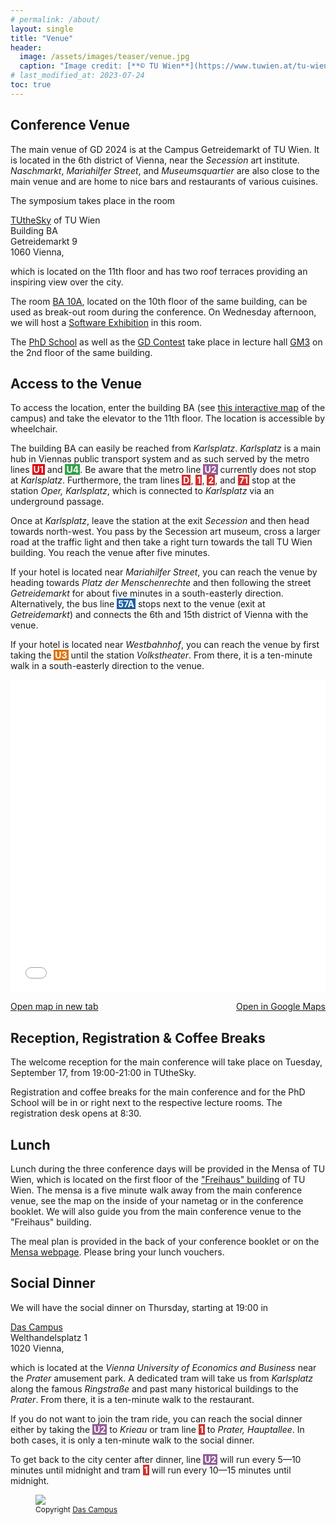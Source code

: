 ```yaml
---
# permalink: /about/
layout: single
title: "Venue"
header:
  image: /assets/images/teaser/venue.jpg
  caption: "Image credit: [**© TU Wien**](https://www.tuwien.at/tu-wien/organisation/zentrale-bereiche/gebaeude-und-technik/veranstaltungsservice-und-lehrraumsupport/raumdatenbank/repraesentationsraeume/tuthesky)"
# last_modified_at: 2023-07-24
toc: true
---
```


## Conference Venue

The main venue of GD 2024 is at the Campus Getreidemarkt of TU Wien.
It is located in the 6th district of Vienna, near the <em>Secession</em> art institute.
<em>Naschmarkt</em>, <em>Mariahilfer Street</em>, and <em>Museumsquartier</em> are also close to the main venue and are home to nice bars and restaurants of various cuisines.

The symposium takes place in the room

<a href="https://tuw-maps.tuwien.ac.at/?q=BA11B09" target="_blank">TUtheSky</a> of TU Wien<br>
Building BA<br>
Getreidemarkt 9<br>
1060 Vienna,

which is located on the 11th floor and has two roof terraces providing an inspiring view over the city.

The room <a href="https://tuw-maps.tuwien.ac.at/?q=BA10G02" target="_blank">BA 10A</a>, located on the 10th floor of the same building, can be used as break-out room during the conference.
On Wednesday afternoon, we will host a <a href="../software_session">Software Exhibition</a> in this room.

The <a href="../school">PhD School</a> as well as the <a href="https://mozart.diei.unipg.it/gdcontest/2024/">GD Contest</a> take place in lecture hall <a href="https://tuw-maps.tuwien.ac.at?poi-id=11169&floor=2" target="_blank">GM3</a> on the 2nd floor of the same building.

## Access to the Venue

To access the location, enter the building BA (see <a href="https://tuw-maps.tuwien.ac.at?poi-id=14562" target="_blank">this interactive map</a> of the campus) and take the elevator to the 11th floor. The location is accessible by wheelchair.

The building BA can easily be reached from <em>Karlsplatz</em>.
<em>Karlsplatz</em> is a main hub in Viennas public transport system and as such served by the metro lines <span style="background-color: #e20210; color: white; font-weight: bold; padding: 0px 2px;">U1</span> and <span style="background-color: #319f49; color: white; font-weight: bold; padding: 0px 2px;">U4</span>.
Be aware that the metro line <span style="background-color: #935e98; color: white; font-weight: bold; padding: 0px 2px;">U2</span> currently does not stop at <em>Karlsplatz</em>.
Furthermore, the tram lines <span style="background-color: #d3312c; color: white; font-weight: bold; padding: 0px 2px;">D</span>, <span style="background-color: #d3312c; color: white; font-weight: bold; padding: 0px 2px;">1</span>, <span style="background-color: #d3312c; color: white; font-weight: bold; padding: 0px 2px;">2</span>, and <span style="background-color: #d3312c; color: white; font-weight: bold; padding: 0px 2px;">71</span> stop at the station <em>Oper, Karlsplatz</em>, which is connected to <em>Karlsplatz</em> via an underground passage. 

Once at <em>Karlsplatz</em>, leave the station at the exit <em>Secession</em> and then head towards north-west. You pass by the Secession art museum, cross a larger road at the traffic light and then take a right turn towards the tall TU Wien building. You reach the venue after five minutes.

If your hotel is located near <em>Mariahilfer Street</em>, you can reach the venue by heading towards <em>Platz der Menschenrechte</em> and then following the street <em>Getreidemarkt</em> for about five minutes in a south-easterly direction.
Alternatively, the bus line <span style="background-color: #1c60a7; color: white; font-weight: bold; padding: 0px 2px;">57A</span> stops next to the venue (exit at <em>Getreidemarkt</em>) and connects the 6th and 15th district of Vienna with the venue.

If your hotel is located near <em>Westbahnhof</em>, you can reach the venue by first taking the <span style="background-color: #db7609; color: white; font-weight: bold; padding: 0px 2px;">U3</span> until the station <em>Volkstheater</em>.
From there, it is a ten-minute walk in a south-easterly direction to the venue.
<!--Alternatively, you can take the <span style="background-color: #db7609; color: white; font-weight: bold; padding: 0px 2px;">U3</span> to <em>Stephansplatz</em> and change there to the <span style="background-color: #e20210; color: white; font-weight: bold; padding: 0px 2px;">U1</span> which will take you to <em>Karlsplatz</em>.-->



<iframe width="100%" height="500px" frameborder="0" allowfullscreen allow="geolocation" src="//umap.openstreetmap.de/en/map/gd-2024_60350?scaleControl=false&miniMap=false&scrollWheelZoom=true&zoomControl=true&editMode=disabled&moreControl=true&searchControl=null&tilelayersControl=false&embedControl=false&datalayersControl=true&onLoadPanel=none&captionBar=false&captionMenus=true&datalayers=a1863787-8ca2-442a-8516-dfbffb087ce4%2C6799a631-db4a-46af-b35f-9b2847a431d1%2C007b642a-84b3-462f-9d74-5b0afeee01ed&captionControl=null&editinosmControl=false&starControl=false#15/48.2040/16.3666"></iframe>
<p style="display: flex; justify-content: space-between;"><a href="//umap.openstreetmap.de/en/map/gd-2024_60350?scaleControl=false&miniMap=false&scrollWheelZoom=true&zoomControl=true&editMode=disabled&moreControl=true&searchControl=null&tilelayersControl=false&embedControl=false&datalayersControl=true&onLoadPanel=none&captionBar=false&captionMenus=true&datalayers=a1863787-8ca2-442a-8516-dfbffb087ce4%2C6799a631-db4a-46af-b35f-9b2847a431d1%2C007b642a-84b3-462f-9d74-5b0afeee01ed&captionControl=null&editinosmControl=false&starControl=false" target="_blank">Open map in new tab</a>
<a href="https://www.google.com/maps/d/viewer?mid=1atIWeg5gYWnnu5I3JRdFShtSEqZ8jKw" target="_blank">Open in Google Maps</a></p>

## Reception, Registration & Coffee Breaks

The welcome reception for the main conference will take place on Tuesday, September 17, from 19:00-21:00 in TUtheSky.

Registration and coffee breaks for the main conference and for the PhD School will be in or right next to the respective lecture rooms. The registration desk opens at 8:30.


## Lunch
Lunch during the three conference days will be provided in the Mensa of TU Wien, which is located on the first floor of the <a href="https://tuw-maps.tuwien.ac.at?poi-id=12721&floor=1" target="_blank">"Freihaus" building</a> of TU Wien.
The mensa is a five minute walk away from the main conference venue, see the map on the inside of your nametag or in the conference booklet.
We will also guide you from the main conference venue to the "Freihaus" building.

The meal plan is provided in the back of your conference booklet or on the [Mensa webpage](https://menu.mensen.at/index/menu-pdf/locid/9?woy=38&year=2024). Please bring your lunch vouchers. 

## Social Dinner


We will have the social dinner on Thursday, starting at 19:00 in 

<a href="https://www.dascampus.at/" target="_blank">Das Campus</a><br>
Welthandelsplatz 1<br>
1020 Vienna,

which is located at the <em>Vienna University of Economics and Business</em> near the <em>Prater</em> amusement park.
A dedicated tram will take us from <em>Karlsplatz</em> along the famous <em>Ringstraße</em> and past many historical buildings to the <em>Prater</em>.
From there, it is a ten-minute walk to the restaurant.

If you do not want to join the tram ride, you can reach the social dinner either by taking the <span style="background-color: #935e98; color: white; font-weight: bold; padding: 0px 2px;">U2</span> to <em>Krieau</em> or tram line <span style="background-color: #d3312c; color: white; font-weight: bold; padding: 0px 2px;">1</span> to <em>Prater, Hauptallee</em>.
In both cases, it is only a ten-minute walk to the social dinner.

To get back to the city center after dinner, line <span style="background-color: #935e98; color: white; font-weight: bold; padding: 0px 2px;">U2</span> will run every 5&mdash;10 minutes until midnight and tram <span style="background-color: #d3312c; color: white; font-weight: bold; padding: 0px 2px;">1</span> will run every 10&mdash;15 minutes until midnight.

<figure style="width:100%">
  <img src="https://static.wixstatic.com/media/151771_56cc03047cdb47dba840b41b99d57125~mv2_d_3000_2000_s_2.jpg/v1/fill/w_1536,h_1024,al_c,q_85,usm_0.66_1.00_0.01,enc_auto/151771_56cc03047cdb47dba840b41b99d57125~mv2_d_3000_2000_s_2.jpg">
  <footer style="font-size: 12px">Copyright <a href="https://www.dascampus.at/" target="_blank">Das Campus</a></footer>
</figure>
